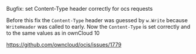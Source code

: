 Bugfix: set Content-Type header correctly for ocs requests

Before this fix the `Content-Type` header was guessed by `w.Write` because `WriteHeader` was called to early. Now the `Content-Type` is set correctly and to the same values as in ownCloud 10

https://github.com/owncloud/ocis/issues/1779
